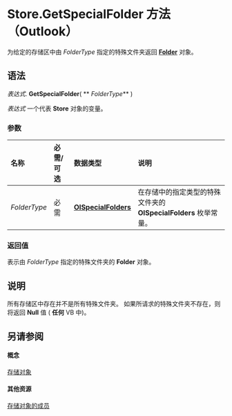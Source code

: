 
# Store.GetSpecialFolder 方法 （Outlook）

为给定的存储区中由  _FolderType_ 指定的特殊文件夹返回 **[Folder](3cf6cda8-6d70-666e-2643-9d9c5b9cacfc.md)** 对象。


## 语法

 _表达式_. **GetSpecialFolder**( ** _FolderType_** )

 _表达式_ 一个代表 **Store** 对象的变量。


### 参数



|**名称**|**必需/可选**|**数据类型**|**说明**|
|:-----|:-----|:-----|:-----|
| _FolderType_|必需|**[OlSpecialFolders](31f32a19-9695-3de4-ef3f-fe763a6f878e.md)**|在存储中的指定类型的特殊文件夹的 **OlSpecialFolders** 枚举常量。|

### 返回值

表示由 _FolderType_ 指定的特殊文件夹的 **Folder** 对象。


## 说明

所有存储区中存在并不是所有特殊文件夹。 如果所请求的特殊文件夹不存在，则将返回 **Null** 值 ( **任何** VB 中)。


## 另请参阅


#### 概念


[存储对象](1eb22fe9-8849-7476-5388-2515b48591b9.md)
#### 其他资源


[存储对象的成员](84c1d423-e507-0b3b-6570-33829b94be04.md)